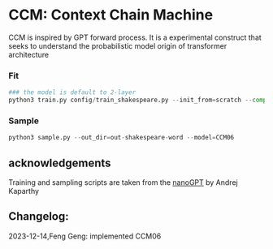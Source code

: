 
# CCM: Context Chain Machine

CCM is inspired by GPT forward process. It is a experimental 
construct that seeks to understand the probabilistic model origin of transformer architecture


### Fit

```python
### the model is default to 2-layer
python3 train.py config/train_shakespeare.py --init_from=scratch --compile=True --n_layer=2 --model=CCM06
```

### Sample

```python
python3 sample.py --out_dir=out-shakespeare-word --model=CCM06
```

## acknowledgements

Training and sampling scripts are taken from the [nanoGPT](https://github.com/karpathy/nanoGPT) by Andrej Kaparthy


## Changelog:
2023-12-14,Feng Geng: implemented CCM06 


